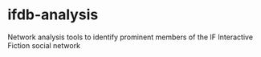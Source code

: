 ifdb-analysis
=============

Network analysis tools to identify prominent members of the IF Interactive Fiction social network 
